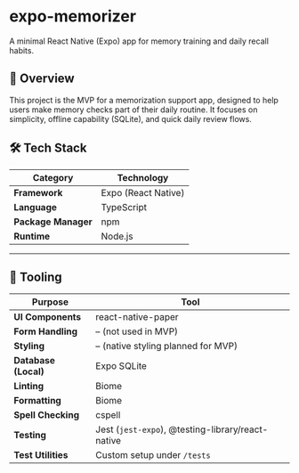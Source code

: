 # expo-memorizer

A minimal React Native (Expo) app for memory training and daily recall habits.

## 🧭 Overview

This project is the MVP for a memorization support app, designed to help users make memory checks part of their daily routine.
It focuses on simplicity, offline capability (SQLite), and quick daily review flows.

## 🛠️ Tech Stack

| Category | Technology |
|-----------|-------------|
| **Framework** | Expo (React Native) |
| **Language** | TypeScript |
| **Package Manager** | npm |
| **Runtime** | Node.js |

---

## 🧩 Tooling

| Purpose | Tool |
|----------|------|
| **UI Components** | react-native-paper |
| **Form Handling** | – (not used in MVP) |
| **Styling** | – (native styling planned for MVP) |
| **Database (Local)** | Expo SQLite |
| **Linting** | Biome |
| **Formatting** | Biome |
| **Spell Checking** | cspell |
| **Testing** | Jest (`jest-expo`), @testing-library/react-native |
| **Test Utilities** | Custom setup under `/tests` |